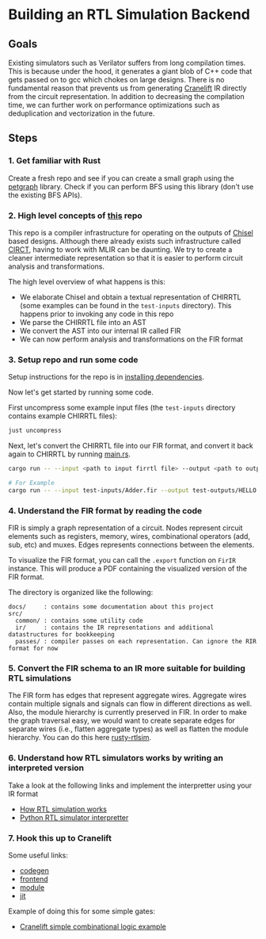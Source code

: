 # Building an RTL Simulation Backend

## Goals

Existing simulators such as Verilator suffers from long compilation times.
This is because under the hood, it generates a giant blob of C++ code that gets passed on to gcc which chokes on large designs.
There is no fundamental reason that prevents us from generating [Cranelift](https://cranelift.dev) IR directly from the circuit representation.
In addition to decreasing the compilation time, we can further work on performance optimizations such as deduplication and vectorization in the future.


## Steps

### 1. Get familiar with Rust

Create a fresh repo and see if you can create a small graph using the [petgraph](https://docs.rs/petgraph/latest/petgraph/) library.
Check if you can perform BFS using this library (don't use the existing BFS APIs).

### 2. High level concepts of [this](https://github.com/joonho3020/ripple-ir) repo

This repo is a compiler infrastructure for operating on the outputs of [Chisel](https://www.chisel-lang.org) based designs.
Although there already exists such infrastructure called [CIRCT](https://circt.llvm.org), having to work with MLIR can be daunting.
We try to create a cleaner intermediate representation so that it is easier to perform circuit analysis and transformations.

The high level overview of what happens is this:

- We elaborate Chisel and obtain a textual representation of CHIRRTL (some examples can be found in the `test-inputs` directory). This happens prior to invoking any code in this repo
- We parse the CHIRRTL file into an AST
- We convert the AST into our internal IR called FIR
- We can now perform analysis and transformations on the FIR format

### 3. Setup repo and run some code

Setup instructions for the repo is in [installing dependencies](https://github.com/joonho3020/ripple-ir?tab=readme-ov-file#prerequisites).

Now let's get started by running some code.

First uncompress some example input files (the `test-inputs` directory contains example CHIRRTL files):

```bash
just uncompress
```

Next, let's convert the CHIRRTL file into our FIR format, and convert it back again to CHIRRTL by running [main.rs](https://github.com/joonho3020/ripple-ir/blob/main/src/main.rs).

```bash
cargo run -- --input <path to input firrtl file> --output <path to output firrtl file> --firrtl-version chirrtl

# For Example
cargo run -- --input test-inputs/Adder.fir --output test-outputs/HELLO.fir --firrtl-version chirrtl
```


### 4. Understand the FIR format by reading the code

FIR is simply a graph representation of a circuit.
Nodes represent circuit elements such as registers, memory, wires, combinational operators (add, sub, etc) and muxes.
Edges represents connections between the elements.

To visualize the FIR format, you can call the `.export` function on `FirIR` instance.
This will produce a PDF containing the visualized version of the FIR format.

The directory is organized like the following:

```
docs/     : contains some documentation about this project
src/
  common/ : contains some utility code
  ir/     : contains the IR representations and additional datastructures for bookkeeping
  passes/ : compiler passes on each representation. Can ignore the RIR format for now
```


### 5. Convert the FIR schema to an IR more suitable for building RTL simulations

The FIR form has edges that represent aggregate wires.
Aggregate wires contain multiple signals and signals can flow in different directions as well.
Also, the module hierarchy is currently preserved in FIR.
In order to make the graph traversal easy, we would want to create separate edges for separate wires (i.e., flatten aggregate types) as well as flatten the module hierarchy.
You can do this here [rusty-rtlsim](https://github.com/joonho3020/rusty-rtlsim).

### 6. Understand how RTL simulators works by writing an interpreted version


Take a look at the following links and implement the interpretter using your IR format

- [How RTL simulation works](https://joonho3020.github.io/articles/rtl-simulation.html)
- [Python RTL simulator interpretter](https://github.com/evanjyli/chisel-examples/blob/main/simulator_2.py)

### 7. Hook this up to Cranelift

Some useful links:

- [codegen](https://docs.rs/cranelift-codegen/latest/cranelift_codegen/)
- [frontend](https://docs.rs/cranelift-frontend/latest/cranelift_frontend/)
- [module](https://docs.rs/cranelift-module/latest/cranelift_module/)
- [jit](https://docs.rs/cranelift-jit/latest/cranelift_jit/)

Example of doing this for some simple gates:

- [Cranelift simple combinational logic example](https://github.com/joonho3020/rusty-rtlsim/blob/main/src/main.rs)
